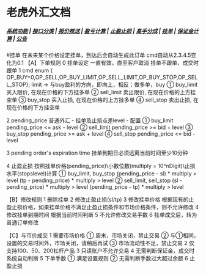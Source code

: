 # 老虎外汇文档

##### [系统功能](/) |  [接口分类](/api/category.html) | [报价推送](/quote.html) | [盈亏计算](/formula.html) | [止盈止损](/level.html) | [高手分成](/bouns.html) | [挂单](/pending.html) | [保证金计算](/ouccupy_asset.html) | [公告](/notice.html) 

#挂单 
在未来某个价格设定挂单，到达后会自动生成此订单 
cmd自动从2.3.4.5变化为0.1 
【A】下单规则 
0 挂单设定 
一直有效，直至客户取消 
挂单不跟单，成交时跟单 
1 cmd 
enum { OP_BUY=0,OP_SELL,OP_BUY_LIMIT,OP_SELL_LIMIT,OP_BUY_STOP,OP_SELL_STOP}; 
limit → 与buy盈利的方向，即向上，相反；做多单，buy 
① buy_limit 
买入限价, 在现在价格的下方挂多单 
② sell_limit 
卖出限价, 在现在价格的上方挂空单 
③ buy_stop 
买入止损, 在现在价格的上方挂多单 
④ sell_stop 
卖出止损, 在现在价格的下方挂空单

2 pending_price 
普通外汇 - 挂单及止损点差level - 配置 
① buy_limit 
pending_price <= ask - level 
② sell_limit 
pending_price >= bid + level 
③ buy_stop 
pending_price >= ask + level 
④ sell_stop 
pending_price <= bid - level

3 pending order's expiration time 
挂单到期日必须远离当前时间至少10分钟

4 止盈止损 
按照挂单价格(pending_price)\小数位数(multiply = 10^nDigit)\止损水平(stopslevel)计算 
① buy_limit, buy_stop 
(pending_price - sl) * multiply > level 
(tp - pending_price) * multiply > level 
② sell_limit, sell_stop 
(sl - pending_price) * multiply > level 
(pending_price - tp) * multiply > level

【B】修改规则 
1 删除挂单 
2 修改止盈止损(sl/tp) 
3 修改挂单价格 
根据现有的止盈止损价格，如果挂单价格不满足止盈止损条件和市场价格条件，则不允许修改 
4 修改挂单到期时间 
根据当前时间判断 
5 不允许修改交易手数 
6 挂单成交后，转为普通订单修改

【C】与市价成交 
1 需要市场价格 
① 周末，市场关闭，禁止交易 
② 与①相同，设置的交易时间外，市场关闭，请稍后再试 
③ 市场流动性不足，禁止交易 
2 仅支持100、50、200杠杆产品 
3 只读账户不允许交易 
4 无需判断保证金，成交时系统自动判断 
5 下单手数 
① 满足设置规则 
② 无需判断手数过大超过余额 
6 止盈止损